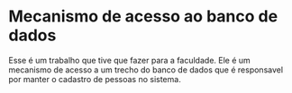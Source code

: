 # Mecanismo de acesso ao banco de dados
 Esse é um trabalho que tive que fazer para a faculdade. Ele é um mecanismo de acesso a um trecho do banco de dados que é responsavel por manter o cadastro de pessoas no sistema.  
